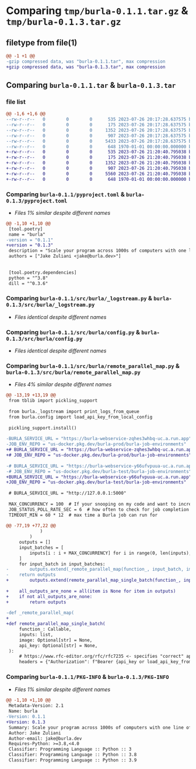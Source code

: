 # Comparing `tmp/burla-0.1.1.tar.gz` & `tmp/burla-0.1.3.tar.gz`

## filetype from file(1)

```diff
@@ -1 +1 @@
-gzip compressed data, was "burla-0.1.1.tar", max compression
+gzip compressed data, was "burla-0.1.3.tar", max compression
```

## Comparing `burla-0.1.1.tar` & `burla-0.1.3.tar`

### file list

```diff
@@ -1,6 +1,6 @@
--rw-r--r--   0        0        0      535 2023-07-26 20:17:28.637575 burla-0.1.1/pyproject.toml
--rw-r--r--   0        0        0      175 2023-07-26 20:17:28.637575 burla-0.1.1/src/burla/__init__.py
--rw-r--r--   0        0        0     1352 2023-07-26 20:17:28.637575 burla-0.1.1/src/burla/_logstream.py
--rw-r--r--   0        0        0      907 2023-07-26 20:17:28.637575 burla-0.1.1/src/burla/config.py
--rw-r--r--   0        0        0     5433 2023-07-26 20:17:28.637575 burla-0.1.1/src/burla/remote_parallel_map.py
--rw-r--r--   0        0        0      648 1970-01-01 00:00:00.000000 burla-0.1.1/PKG-INFO
+-rw-r--r--   0        0        0      535 2023-07-26 21:20:40.795038 burla-0.1.3/pyproject.toml
+-rw-r--r--   0        0        0      175 2023-07-26 21:20:40.795038 burla-0.1.3/src/burla/__init__.py
+-rw-r--r--   0        0        0     1352 2023-07-26 21:20:40.795038 burla-0.1.3/src/burla/_logstream.py
+-rw-r--r--   0        0        0      907 2023-07-26 21:20:40.795038 burla-0.1.3/src/burla/config.py
+-rw-r--r--   0        0        0     5560 2023-07-26 21:20:40.795038 burla-0.1.3/src/burla/remote_parallel_map.py
+-rw-r--r--   0        0        0      648 1970-01-01 00:00:00.000000 burla-0.1.3/PKG-INFO
```

### Comparing `burla-0.1.1/pyproject.toml` & `burla-0.1.3/pyproject.toml`

 * *Files 1% similar despite different names*

```diff
@@ -1,10 +1,10 @@
 [tool.poetry]
 name = "burla"
-version = "0.1.1"
+version = "0.1.3"
 description = "Scale your program across 1000s of computers with one line of code."
 authors = ["Jake Zuliani <jake@burla.dev>"]
 
 
 [tool.poetry.dependencies]
 python = "^3.8"
 dill = "^0.3.6"
```

### Comparing `burla-0.1.1/src/burla/_logstream.py` & `burla-0.1.3/src/burla/_logstream.py`

 * *Files identical despite different names*

### Comparing `burla-0.1.1/src/burla/config.py` & `burla-0.1.3/src/burla/config.py`

 * *Files identical despite different names*

### Comparing `burla-0.1.1/src/burla/remote_parallel_map.py` & `burla-0.1.3/src/burla/remote_parallel_map.py`

 * *Files 4% similar despite different names*

```diff
@@ -13,19 +13,19 @@
 from tblib import pickling_support
 
 from burla._logstream import print_logs_from_queue
 from burla.config import load_api_key_from_local_config
 
 pickling_support.install()
 
-BURLA_SERVICE_URL = "https://burla-webservice-zqhes3whbq-uc.a.run.app"  # prod
-JOB_ENV_REPO = "us-docker.pkg.dev/burla-prod/burla-job-environments"
+# BURLA_SERVICE_URL = "https://burla-webservice-zqhes3whbq-uc.a.run.app"  # prod
+# JOB_ENV_REPO = "us-docker.pkg.dev/burla-prod/burla-job-environments"
 
-# BURLA_SERVICE_URL = "https://burla-webservice-y66ufvpuua-uc.a.run.app"  # test
-# JOB_ENV_REPO = "us-docker.pkg.dev/burla-test/burla-job-environments"
+BURLA_SERVICE_URL = "https://burla-webservice-y66ufvpuua-uc.a.run.app"  # test
+JOB_ENV_REPO = "us-docker.pkg.dev/burla-test/burla-job-environments"
 
 # BURLA_SERVICE_URL = "http://127.0.0.1:5000"
 
 MAX_CONCURRENCY = 100  # If your snooping on my code and want to increase this, don't, it wont work.
 JOB_STATUS_POLL_RATE_SEC = 6  # how often to check for job completion
 TIMEOUT_MIN = 60 * 12  # max time a Burla job can run for
 
@@ -77,19 +77,22 @@
             )
         )
     outputs = []
     input_batches = [
         inputs[i : i + MAX_CONCURRENCY] for i in range(0, len(inputs), MAX_CONCURRENCY)
     ]
     for input_batch in input_batches:
-        outputs.extend(_remote_parallel_map(function_, input_batch, image, api_key))
-    return outputs
+        outputs.extend(remote_parallel_map_single_batch(function_, input_batch, image, api_key))
 
+    all_outputs_are_none = all(item is None for item in outputs)
+    if not all_outputs_are_none:
+        return outputs
 
-def _remote_parallel_map(
+
+def remote_parallel_map_single_batch(
     function_: Callable,
     inputs: list,
     image: Optional[str] = None,
     api_key: Optional[str] = None,
 ):
     # https://www.rfc-editor.org/rfc/rfc7235 <- specifies "correct" api key location
     headers = {"Authorization": f"Bearer {api_key or load_api_key_from_local_config()}"}
```

### Comparing `burla-0.1.1/PKG-INFO` & `burla-0.1.3/PKG-INFO`

 * *Files 1% similar despite different names*

```diff
@@ -1,10 +1,10 @@
 Metadata-Version: 2.1
 Name: burla
-Version: 0.1.1
+Version: 0.1.3
 Summary: Scale your program across 1000s of computers with one line of code.
 Author: Jake Zuliani
 Author-email: jake@burla.dev
 Requires-Python: >=3.8,<4.0
 Classifier: Programming Language :: Python :: 3
 Classifier: Programming Language :: Python :: 3.8
 Classifier: Programming Language :: Python :: 3.9
```

